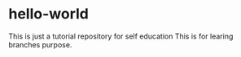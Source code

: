# hello-world
This is just a tutorial repository for self education
This is for learing branches purpose.
